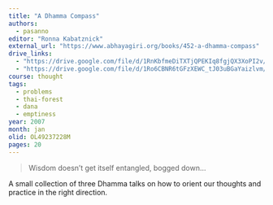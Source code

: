 ```yaml
---
title: "A Dhamma Compass"
authors:
  - pasanno
editor: "Ronna Kabatznick"
external_url: "https://www.abhayagiri.org/books/452-a-dhamma-compass"
drive_links:
  - "https://drive.google.com/file/d/1RnKbfmeDiTXTjQPEKIq8fgjQX3XoPI2v/view?usp=drivesdk"
  - "https://drive.google.com/file/d/1Ro6CBNR6tGFzXEWC_tJ03uBGaYaizlvm/view?usp=drivesdk"
course: thought
tags:
  - problems
  - thai-forest
  - dana
  - emptiness
year: 2007
month: jan
olid: OL49237228M
pages: 20
---
```


> Wisdom doesn’t get itself entangled, bogged down...

A small collection of three Dhamma talks on how to orient our thoughts and practice in the right direction.

